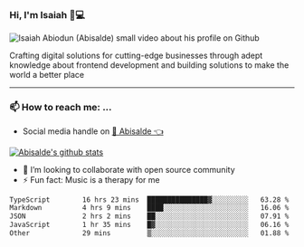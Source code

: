 ### Hi, I'm Isaiah 🌻💻

<img src="https://res.cloudinary.com/abisalde/image/upload/c_scale,h_311,w_816/v1616039512/Abisalde_github.gif" alt="Isaiah Abiodun (Abisalde) small video about his profile on Github">

Crafting digital solutions for cutting-edge businesses through adept knowledge about frontend development and building solutions to make the world a better place
<hr>

### 📫 How to reach me: ...
- Social media handle on <a href="https://twitter.com/abisalde">🔔  Abisalde   👈</a>


[![Abisalde's github stats](https://github-readme-stats.vercel.app/api?username=abisalde)](https://github.com/abisalde/github-readme-stats)

- 👯 I’m looking to collaborate with open source community
- ⚡ Fun fact: Music is a therapy for me


<!--
**abisalde/Abisalde** is a ✨ _special_ ✨ repository because its `README.md` (this file) appears on your GitHub profile.

Here are some ideas to get you started:


- 👯 I’m looking to collaborate with open source community
- 🤔 I’m looking for help with ...
- 💬 Ask me about ...
- 📫 How to reach me: ...
- 😄 Pronouns: ...
- ⚡ Fun fact: ...
-->

<!--START_SECTION:waka-->

```txt
TypeScript        16 hrs 23 mins  ███████████████▓░░░░░░░░░   63.28 %
Markdown          4 hrs 9 mins    ████░░░░░░░░░░░░░░░░░░░░░   16.06 %
JSON              2 hrs 2 mins    ██░░░░░░░░░░░░░░░░░░░░░░░   07.91 %
JavaScript        1 hr 35 mins    █▓░░░░░░░░░░░░░░░░░░░░░░░   06.16 %
Other             29 mins         ▒░░░░░░░░░░░░░░░░░░░░░░░░   01.88 %
```

<!--END_SECTION:waka-->

